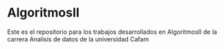 # AlgoritmosII
Este es el repositorio para los trabajos desarrollados en AlgoritmosII de la carrera Analisis de datos de la universidad Cafam
